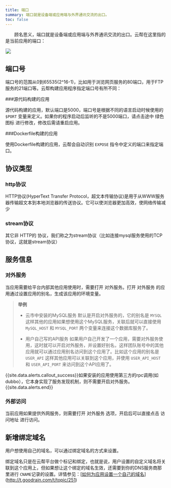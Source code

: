 ```yaml
---
title: 端口
summary: 端口就是设备端或应用端与外界通讯交流的出口。
toc: false
---
```


<div id="toc"></div>

&emsp;&emsp;顾名思义，端口就是设备端或应用端与外界通讯交流的出口。云帮在这里指的是当前应用的端口：

<img src="https://static.goodrain.com/images/acp/docs/user-docs/myapps/myapp-platform-port1.png" style="border:1px solid #eee;max-width:100%" />

## 端口号

端口号的范围从0到65535(2^16-1)，比如用于浏览网页服务的80端口，用于FTP服务的21端口等。云帮构建应用程序指定端口号有所不同：

###源代码构建的应用

源代码构建的应用，默认端口是5000，端口号是根据不同的语言启动时候使用的 `$PORT` 变量来定义。如果你的程序启动后监听的不是5000端口，请点击途中 绿色图标 进行修改，修改后需请重启应用。

###Dockerfile构建的应用

  使用Dockerfile构建的应用，云帮会自动识别 `EXPOSE` 指令中定义的端口来指定端口。

## 协议类型

### http协议

HTTP协议(HyperText Transfer Protocol，超文本传输协议)是用于从WWW服务器传输超文本到本地浏览器的传送协议。它可以使浏览器更加高效，使网络传输减少

### stream协议

其它非 HTTP的 协议，我们称之为stream协议（比如连接mysql服务使用的TCP协议，这就是stream协议）

## 服务信息

### 对外服务

  当应用需要给平台内部其他应用使用时，需要打开 对外服务。打开 对外服务 的应用通过设置应用的别名，生成该应用的环境变量。

> **举例**
>
>   - 云市中安装的MySQL服务
>     默认是开启对外服务的，它的别名是 `MYSQL` 这样其他的应用如果想使用这个MySQL服务，关联后就可以直接使用 `MySQL_HOST` 和 `MYSQL_PORT` 两个变量来连接这个数据库服务了。
>
>   - 用户自己写的API服务
>     如果用户自己开发了一个应用，需要对外服务使用，这时就可以开启对外服务，并设置好别名，这样团队账号中的其他应用就可以通过应用别名访问到这个应用了。比如这个应用的别名是 `USER_API` 这样其他应用可以关联到这个应用，并使用 `USER_API_HOST` 和 `USER_API_PORT` 来访问到这个API应用了。

{{site.data.alerts.callout_success}}如果安装的应用使用第三方的rpc调用(如dubbo），它本身实现了服务发现机制，则不需要开启对外服务。{{site.data.alerts.end}}
### 外部访问

  当前应用如果提供外网服务，则需要打开 对外服务 选项，开启后可以直接点击 访问地址 进行访问。

## 新增绑定域名

用户想使用自己的域名，可以通过绑定域名的方式来设置。

绑定域名只是在云帮平台做个标记和绑定，也就是说，用户设置的自定义域名将关联到这个应用上，但如果想让这个绑定的域名生效，还需要到你的DNS服务商那里进行 `CNAME`记录的设置。详情参见：[[如何为应用设置一个自己的域名](https://t.goodrain.com/t/topic/251)](http://t.goodrain.com/t/topic/251)